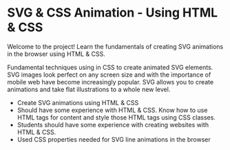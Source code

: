 # SVG & CSS Animation - Using HTML & CSS

Welcome to the project! Learn the fundamentals of creating SVG animations in the browser using HTML & CSS.

Fundamental techniques using in CSS to create animated SVG elements. 
SVG images look perfect on any screen size and with the importance of mobile web have become increasingly popular. 
SVG allows you to create animations and take flat illustrations to a whole new level.

* Create SVG animations using HTML & CSS
* Should have some experience with HTML & CSS. Know how to use HTML tags for content and style those HTML tags using CSS classes.
* Students should have some experience with creating websites with HTML & CSS.
* Used CSS properties needed for SVG line animations in the browser
